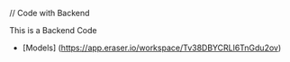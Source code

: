 // Code with Backend

This is a Backend Code

- [Models] (https://app.eraser.io/workspace/Tv38DBYCRLl6TnGdu2ov)